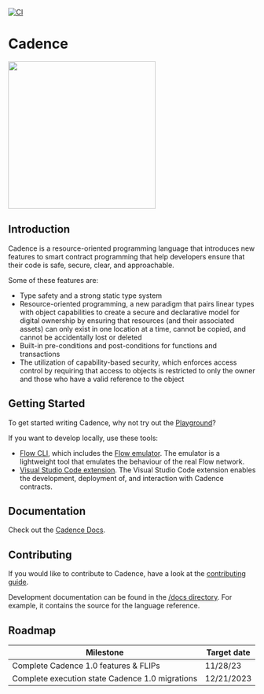 [![CI](https://github.com/onflow/cadence/actions/workflows/ci.yml/badge.svg)](https://github.com/onflow/cadence/actions/workflows/ci.yml)

# Cadence

<img src="https://raw.githubusercontent.com/onflow/cadence/master/cadence_furever.png" width="300" />

## Introduction

Cadence is a resource-oriented programming language that introduces new features
to smart contract programming that help developers ensure that their code is
safe, secure, clear, and approachable.

Some of these features are:

- Type safety and a strong static type system
- Resource-oriented programming, a new paradigm that pairs linear types with
  object capabilities to create a secure and declarative model for digital
  ownership by ensuring that resources (and their associated assets) can only
  exist in one location at a time, cannot be copied, and cannot be accidentally
  lost or deleted
- Built-in pre-conditions and post-conditions for functions and transactions
- The utilization of capability-based security, which enforces access control by
  requiring that access to objects is restricted to only the owner and those who
  have a valid reference to the object

## Getting Started

To get started writing Cadence, why not try out the
[Playground](https://play.onflow.org/)?

If you want to develop locally, use these tools: 
* [Flow CLI](https://github.com/onflow/flow-cli),
	which includes the [Flow emulator](https://github.com/onflow/flow-emulator). The emulator is a lightweight tool that emulates the behaviour of the real Flow network.
* [Visual Studio Code extension](https://github.com/onflow/vscode-cadence). The Visual Studio Code extension enables the development, deployment of, and interaction with Cadence contracts.



## Documentation

Check out the [Cadence Docs](https://docs.onflow.org/cadence/language/).

## Contributing

If you would like to contribute to Cadence, have a look at the [contributing guide](https://github.com/onflow/cadence/blob/master/CONTRIBUTING.md).

Development documentation can be found in the [/docs directory](https://github.com/onflow/flow/tree/master/docs).
For example, it contains the source for the language reference.

## Roadmap

|Milestone|Target date|
----------|-----------|
|Complete Cadence 1.0 features & FLIPs|11/28/23|
|Complete execution state Cadence 1.0 migrations|12/21/2023|


